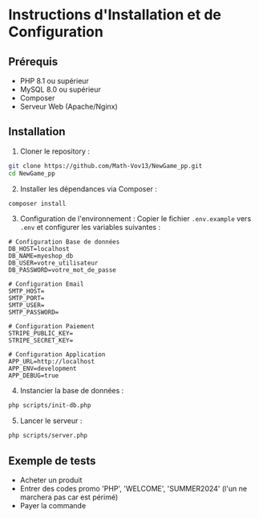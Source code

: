 # Instructions d'Installation et de Configuration

## Prérequis
- PHP 8.1 ou supérieur
- MySQL 8.0 ou supérieur
- Composer
- Serveur Web (Apache/Nginx)

## Installation

1. Cloner le repository :
```bash
git clone https://github.com/Math-Vov13/NewGame_pp.git
cd NewGame_pp
```

2. Installer les dépendances via Composer :
```bash
composer install
```

3. Configuration de l'environnement :
Copier le fichier `.env.example` vers `.env` et configurer les variables suivantes :

```env
# Configuration Base de données
DB_HOST=localhost
DB_NAME=myeshop_db
DB_USER=votre_utilisateur
DB_PASSWORD=votre_mot_de_passe

# Configuration Email
SMTP_HOST=
SMTP_PORT=
SMTP_USER=
SMTP_PASSWORD=

# Configuration Paiement
STRIPE_PUBLIC_KEY=
STRIPE_SECRET_KEY=

# Configuration Application
APP_URL=http://localhost
APP_ENV=development
APP_DEBUG=true
```

4. Instancier la base de données :
```bash
php scripts/init-db.php
```

5. Lancer le serveur :
```bash
php scripts/server.php
```

## Exemple de tests

- Acheter un produit
- Entrer des codes promo 'PHP', 'WELCOME', 'SUMMER2024' (l'un ne marchera pas car est périmé)
- Payer la commande